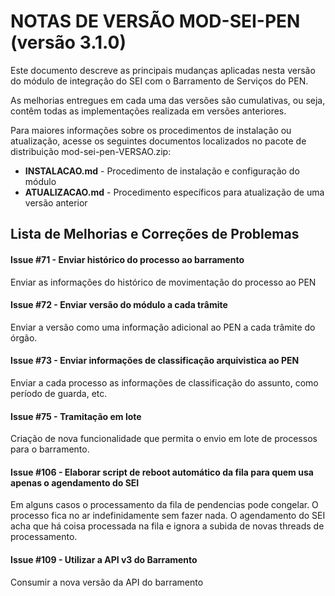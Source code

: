 # NOTAS DE VERSÃO MOD-SEI-PEN (versão 3.1.0)

Este documento descreve as principais mudanças aplicadas nesta versão do módulo de integração do SEI com o Barramento de Serviços do PEN. 

As melhorias entregues em cada uma das versões são cumulativas, ou seja, contêm todas as implementações realizada em versões anteriores.

Para maiores informações sobre os procedimentos de instalação ou atualização, acesse os seguintes documentos localizados no pacote de distribuição mod-sei-pen-VERSAO.zip:

* **INSTALACAO.md** - Procedimento de instalação e configuração do módulo
* **ATUALIZACAO.md** - Procedimento específicos para atualização de uma versão anterior


## Lista de Melhorias e Correções de Problemas


#### Issue #71 - Enviar histórico do processo ao barramento

Enviar as informações do histórico de movimentação do processo ao PEN

#### Issue #72 - Enviar versão do módulo a cada trâmite

Enviar a versão como uma informação adicional ao PEN a cada trâmite do órgão.

#### Issue #73 - Enviar informações de classificação arquivistica ao PEN

Enviar a cada processo as informações de classificação do assunto, como período de guarda, etc.

#### Issue #75 - Tramitação em lote

Criação de nova funcionalidade que permita o envio em lote de processos para o barramento.

#### Issue #106 - Elaborar script de reboot automático da fila para quem usa apenas o agendamento do SEI 

Em alguns casos o processamento da fila de pendencias pode congelar. O processo fica no ar indefinidamente sem fazer nada. O agendamento do SEI acha que há coisa processada na fila e ignora a subida de novas threads de processamento.

#### Issue #109 - Utilizar a API v3 do Barramento

Consumir a nova versão da API do barramento









